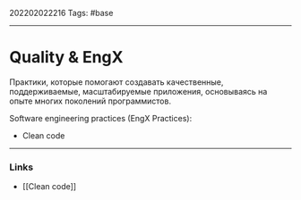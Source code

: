 202202022216
Tags: #base

--- 
# Quality & EngX

Практики, которые помогают создавать качественные, поддерживаемые, масштабируемые приложения, основываясь на опыте многих поколений программистов.

Software engineering practices (EngX Practices):
- Clean code

--- 
### Links
- [[Clean code]]